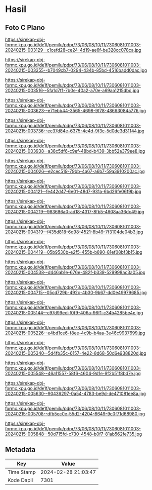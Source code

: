 # Hasil

## Foto C Plano

https://sirekap-obj-formc.kpu.go.id/de1f/pemilu/pdpr/73/06/08/10/11/7306081011003-20240215-003129--c1cefd28-ce24-4d19-ae6f-be328cc078ca.jpg

https://sirekap-obj-formc.kpu.go.id/de1f/pemilu/pdpr/73/06/08/10/11/7306081011003-20240215-003355--b7049cb7-0294-434b-85bd-4516badd0dac.jpg

https://sirekap-obj-formc.kpu.go.id/de1f/pemilu/pdpr/73/06/08/10/11/7306081011003-20240215-003516--5fa1d7f1-7b0e-40a2-a70e-a69aa1215dbd.jpg

https://sirekap-obj-formc.kpu.go.id/de1f/pemilu/pdpr/73/06/08/10/11/7306081011003-20240215-003623--e71ebb44-3565-4698-9f78-48663084a776.jpg

https://sirekap-obj-formc.kpu.go.id/de1f/pemilu/pdpr/73/06/08/10/11/7306081011003-20240215-003736--ec37d84e-6375-4c4d-9f3c-5d0de3d31144.jpg

https://sirekap-obj-formc.kpu.go.id/de1f/pemilu/pdpr/73/06/08/10/11/7306081011003-20240215-003938--a38c5df6-c9ef-48bd-b439-3bb52a379ee8.jpg

https://sirekap-obj-formc.kpu.go.id/de1f/pemilu/pdpr/73/06/08/10/11/7306081011003-20240215-004026--e2cec519-79bb-4a67-a6b7-59a3910200ac.jpg

https://sirekap-obj-formc.kpu.go.id/de1f/pemilu/pdpr/73/06/08/10/11/7306081011003-20240215-004121--fe442d47-6e01-48d7-931a-6bd26fe06f9b.jpg

https://sirekap-obj-formc.kpu.go.id/de1f/pemilu/pdpr/73/06/08/10/11/7306081011003-20240215-004219--983686a0-ad18-4317-8fb5-4608aa36dc49.jpg

https://sirekap-obj-formc.kpu.go.id/de1f/pemilu/pdpr/73/06/08/10/11/7306081011003-20240215-004319--f435d818-6d98-4521-8b49-7f3104de04b3.jpg

https://sirekap-obj-formc.kpu.go.id/de1f/pemilu/pdpr/73/06/08/10/11/7306081011003-20240215-004419--05b9530b-e2f5-455b-b890-81ef08bf3b15.jpg

https://sirekap-obj-formc.kpu.go.id/de1f/pemilu/pdpr/73/06/08/10/11/7306081011003-20240215-004538--d446ab1e-676e-482f-b339-529998ac3a05.jpg

https://sirekap-obj-formc.kpu.go.id/de1f/pemilu/pdpr/73/06/08/10/11/7306081011003-20240215-004715--05cd729b-492c-4b30-9b67-dd0e49979685.jpg

https://sirekap-obj-formc.kpu.go.id/de1f/pemilu/pdpr/73/06/08/10/11/7306081011003-20240215-005144--c97d99ed-f0f9-406a-96f1-c34b4285be4e.jpg

https://sirekap-obj-formc.kpu.go.id/de1f/pemilu/pdpr/73/06/08/10/11/7306081011003-20240215-005226--e4bd1ce6-f8ee-4c9b-b4aa-3e46c9937699.jpg

https://sirekap-obj-formc.kpu.go.id/de1f/pemilu/pdpr/73/06/08/10/11/7306081011003-20240215-005340--5d4fb35c-6157-4e22-8d68-50d6e938820d.jpg

https://sirekap-obj-formc.kpu.go.id/de1f/pemilu/pdpr/73/06/08/10/11/7306081011003-20240215-005548--46a11557-58f6-4604-9d1e-9f2b51f8bd7e.jpg

https://sirekap-obj-formc.kpu.go.id/de1f/pemilu/pdpr/73/06/08/10/11/7306081011003-20240215-005630--90436297-0a54-4783-be9d-de471081ee8a.jpg

https://sirekap-obj-formc.kpu.go.id/de1f/pemilu/pdpr/73/06/08/10/11/7306081011003-20240215-005708--dfb5ec0e-55d2-4204-8649-9c0f71d68980.jpg

https://sirekap-obj-formc.kpu.go.id/de1f/pemilu/pdpr/73/06/08/10/11/7306081011003-20240215-005848--50d715fd-c730-4548-b0f7-81ab562fe735.jpg


## Metadata

| Key        | Value               |
| ---------- | ------------------- |
| Time Stamp | 2024-02-28 21:03:47 |
| Kode Dapil | 7301                |



